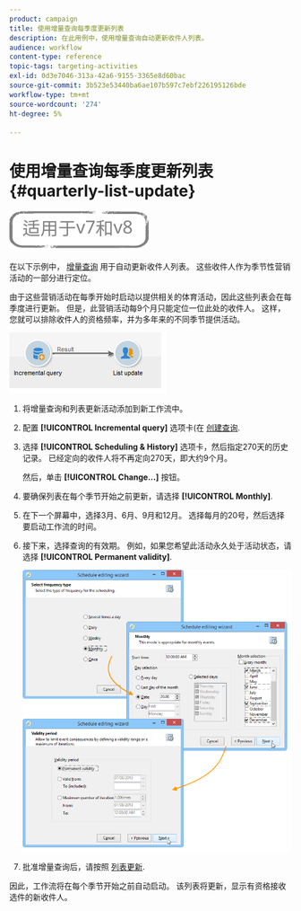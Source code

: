 ```yaml
---
product: campaign
title: 使用增量查询每季度更新列表
description: 在此用例中，使用增量查询自动更新收件人列表。
audience: workflow
content-type: reference
topic-tags: targeting-activities
exl-id: 0d3e7046-313a-42a6-9155-3365e8d60bac
source-git-commit: 3b523e53440ba6ae107b597c7ebf226195126bde
workflow-type: tm+mt
source-wordcount: '274'
ht-degree: 5%

---
```


# 使用增量查询每季度更新列表 {#quarterly-list-update}

![](../../assets/common.svg)

在以下示例中， [增量查询](incremental-query.md) 用于自动更新收件人列表。 这些收件人作为季节性营销活动的一部分进行定位。

由于这些营销活动在每季开始时启动以提供相关的体育活动，因此这些列表会在每季度进行更新。 但是，此营销活动每9个月只能定位一位此处的收件人。 这样，您就可以排除收件人的资格频率，并为多年来的不同季节提供活动。

![](assets/incremental_query_example.png)

1. 将增量查询和列表更新活动添加到新工作流中。
1. 配置 **[!UICONTROL Incremental query]** 选项卡(在 [创建查询](query.md#creating-a-query).
1. 选择 **[!UICONTROL Scheduling & History]** 选项卡，然后指定270天的历史记录。 已经定向的收件人将不再定向270天，即大约9个月。

   然后，单击 **[!UICONTROL Change...]** 按钮。

1. 要确保列表在每个季节开始之前更新，请选择 **[!UICONTROL Monthly]**.
1. 在下一个屏幕中，选择3月、6月、9月和12月。 选择每月的20号，然后选择要启动工作流的时间。
1. 接下来，选择查询的有效期。 例如，如果您希望此活动永久处于活动状态，请选择 **[!UICONTROL Permanent validity]**.

   ![](assets/incremental_query_example_2.png)

1. 批准增量查询后，请按照 [列表更新](list-update.md).

因此，工作流将在每个季节开始之前自动启动。 该列表将更新，显示有资格接收选件的新收件人。
